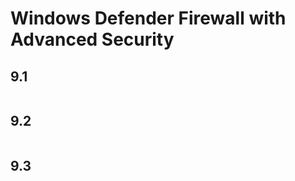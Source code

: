 # Windows Defender Firewall with Advanced Security  

## 9.1  
 ```{include} ./9/9.1.md
 ``` 

## 9.2  
 ```{include} ./9/9.2.md
 ``` 

## 9.3  
 ```{include} ./9/9.3.md
 ``` 
